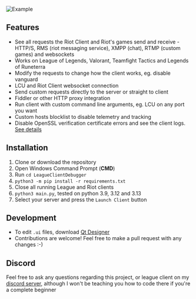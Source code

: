 ![Example](https://i.imgur.com/riDrBoc.png)

## Features
* See all requests the Riot Client and Riot's games send and receive - HTTP/S, RMS (riot messaging service), XMPP (chat), RTMP (custom games) and websockets
* Works on League of Legends, Valorant, Teamfight Tactics and Legends of Runeterra
* Modify the requests to change how the client works, eg. disable vanguard
* LCU and Riot Client websocket connection
* Send custom requests directly to the server or straight to client
* Fiddler or other HTTP proxy integration
* Run client with custom command line arguments, eg. LCU on any port you want
* Custom hosts blocklist to disable telemetry and tracking
* Disable OpenSSL verification certificate errors and see the client logs. [See details](https://github.com/KebsCS/LeagueClientDebugger/tree/main/LeagueClientDebugger/LeagueHooker)


## Installation
1. Clone or download the repository
2. Open Windows Command Prompt (**CMD**)
3. Run `cd LeagueClientDebugger`
4. `python3 -m pip install -r requirements.txt`
5. Close all running League and Riot clients
6. `python3 main.py`, tested on python 3.9, 3.12 and 3.13
7. Select your server and press the `Launch Client` button 


## Development
- To edit `.ui` files, download [Qt Designer](https://build-system.fman.io/qt-designer-download)
- Contributions are welcome! Feel free to make a pull request with any changes :-)



## Discord
Feel free to ask any questions regarding this project, or league client on my [discord server](https://discord.gg/qMmPBFpj2n), although I won't be teaching you how to code there if you're a complete beginner